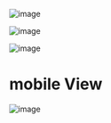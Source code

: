 ![image](https://github.com/web-god/tutorial-website-2/assets/132649294/cdaa3b35-c965-4456-a673-fd6b10314307)


![image](https://github.com/web-god/tutorial-website-2/assets/132649294/2e10f37a-d775-400b-a7ee-9fa546669f04)


![image](https://github.com/web-god/tutorial-website-2/assets/132649294/dcecfa69-610f-48c4-bd14-d2ede20095fe)

<h1>mobile View</h1>

![image](https://github.com/web-god/tutorial-website-2/assets/132649294/b453f112-a8d7-47cf-9464-7f3972b72390)

